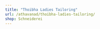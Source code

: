 ```yaml
---
title: "Thoibha Ladies Tailoring"
url: /athavanad/thoibha-ladies-tailoring/
shop: Schneiderei
---
```

